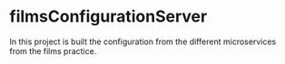 # filmsConfigurationServer
In this project is built the configuration from the different microservices from the films practice.
